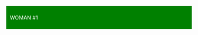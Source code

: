 <!DOCTYPE html>
  <html>
  <body>
  <div style="background-color:green;color:white;padding:10px">
    <p>WOMAN #1</p>
    </div>
   
  </body>
  </html>
